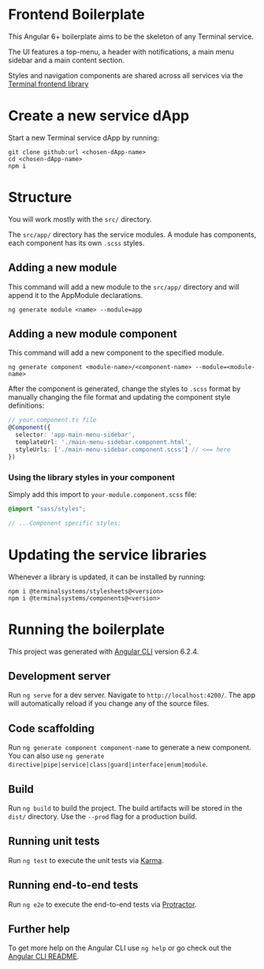 # Frontend Boilerplate

This Angular 6+ boilerplate aims to be the skeleton of any Terminal service. 

The UI features a top-menu, a header with notifications, a main menu sidebar and a main content section.

Styles and navigation components are shared across all services via the [Terminal frontend library](https://github.com/Terminal-Systems/frontend-library)

# Create a new service dApp

Start a new Terminal service dApp by running: 

```
git clone github:url <chosen-dApp-name>
cd <chosen-dApp-name>
npm i
```

# Structure

You will work mostly with the `src/` directory. 

The `src/app/` directory has the service modules. A module has components, each component has its own `.scss` styles. 

## Adding a new module

This command will add a new module to the `src/app/` directory and will append it to the AppModule declarations.

```
ng generate module <name> --module=app
```

## Adding a new module component

This command will add a new component to the specified module.

```
ng generate component <module-name>/<component-name> --module=<module-name>
```

After the component is generated, change the styles to `.scss` format by manually changing the file format and updating the component style definitions: 

```ts
// your.component.ts file
@Component({
  selector: 'app-main-menu-sidebar',
  templateUrl: './main-menu-sidebar.component.html',
  styleUrls: ['./main-menu-sidebar.component.scss'] // <== here
})
```

### Using the library styles in your component

Simply add this import to `your-module.component.scss` file:

```scss
@import "sass/styles";

// ...Component specific styles:
```

# Updating the service libraries

Whenever a library is updated, it can be installed by running: 

```
npm i @terminalsystems/stylesheets@<version>
npm i @terminalsystems/components@<version>
```

# Running the boilerplate

This project was generated with [Angular CLI](https://github.com/angular/angular-cli) version 6.2.4.

## Development server

Run `ng serve` for a dev server. Navigate to `http://localhost:4200/`. The app will automatically reload if you change any of the source files.

## Code scaffolding

Run `ng generate component component-name` to generate a new component. You can also use `ng generate directive|pipe|service|class|guard|interface|enum|module`.

## Build

Run `ng build` to build the project. The build artifacts will be stored in the `dist/` directory. Use the `--prod` flag for a production build.

## Running unit tests

Run `ng test` to execute the unit tests via [Karma](https://karma-runner.github.io).

## Running end-to-end tests

Run `ng e2e` to execute the end-to-end tests via [Protractor](http://www.protractortest.org/).

## Further help

To get more help on the Angular CLI use `ng help` or go check out the [Angular CLI README](https://github.com/angular/angular-cli/blob/master/README.md).
